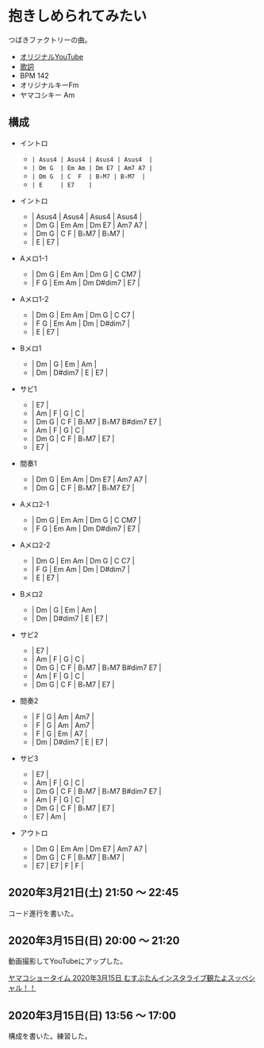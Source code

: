 # 抱きしめられてみたい

つばきファクトリーの曲。

- [オリジナルYouTube](https://www.youtube.com/watch?v=wJqZLPB9Jlg)
- [歌詞](http://j-lyric.net/artist/a05b4c9/l04f02c.html)
- BPM 142
- オリジナルキーFm
- ヤマコシキー Am

## 構成

- イントロ
  - `| Asus4 | Asus4 | Asus4 | Asus4  |` 
  - `| Dm G  | Em Am | Dm E7 | Am7 A7 |`
  - `| Dm G  | C  F  | B♭M7 | B♭M7  |`
  - `| E     | E7    |`


- イントロ
  - | Asus4 | Asus4 | Asus4 | Asus4 | 
  - | Dm G | Em Am | Dm E7 | Am7 A7 |
  - | Dm G | C F | B♭M7 | B♭M7 |
  - | E | E7 |
- Aメロ1-1
  - | Dm G | Em Am | Dm G | C CM7 |
  - | F G | Em Am | Dm D#dim7 | E7 |
- Aメロ1-2
  - | Dm G | Em Am | Dm G | C C7 |
  - | F G | Em Am | Dm | D#dim7 |
  - | E | E7 |
- Bメロ1
  - | Dm | G | Em | Am |
  - | Dm | D#dim7 | E | E7 |
- サビ1
  - | E7 |
  - | Am | F | G | C |
  - | Dm G | C F | B♭M7 | B♭M7 B#dim7 E7 | 
  - | Am | F | G | C |
  - | Dm G | C F | B♭M7 | E7 |
  - | E7 |
- 間奏1
  - | Dm G | Em Am | Dm E7 | Am7 A7 |
  - | Dm G | C F | B♭M7 | B♭M7 E7 |
- Aメロ2-1
  - | Dm G | Em Am | Dm G | C CM7 |
  - | F G | Em Am | Dm D#dim7 | E7 |
- Aメロ2-2
  - | Dm G | Em Am | Dm G | C C7 |
  - | F G | Em Am | Dm | D#dim7 |
  - | E | E7 |
- Bメロ2
  - | Dm | G | Em | Am |
  - | Dm | D#dim7 | E | E7 |
- サビ2
  - | E7 |
  - | Am | F | G | C |
  - | Dm G | C F | B♭M7 | B♭M7 B#dim7 E7 | 
  - | Am | F | G | C |
  - | Dm G | C F | B♭M7 | E7 |
- 間奏2
  - | F | G | Am | Am7 |
  - | F | G | Am | Am7 |
  - | F | G | Em | A7 |
  - | Dm | D#dim7 | E | E7 | 
- サビ3
  - | E7 |
  - | Am | F | G | C |
  - | Dm G | C F | B♭M7 | B♭M7 B#dim7 E7 | 
  - | Am | F | G | C |
  - | Dm G | C F | B♭M7 | E7 |
  - | E7 | Am |
- アウトロ
  - | Dm G | Em Am | Dm E7 | Am7 A7 |
  - | Dm G | C F | B♭M7 | B♭M7 |
  - | E7 | E7 | F | F |

## 2020年3月21日(土) 21:50 ～ 22:45

コード進行を書いた。

## 2020年3月15日(日) 20:00 ～ 21:20

動画撮影してYouTubeにアップした。

[ヤマコショータイム 2020年3月15日 むすぶたんインスタライブ観たよスッペシャル！！](https://www.youtube.com/watch?v=PtJ_92vNOmg)

## 2020年3月15日(日) 13:56 ～ 17:00

構成を書いた。練習した。
